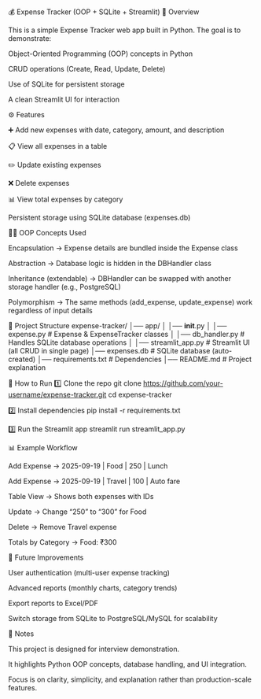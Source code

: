 💰 Expense Tracker (OOP + SQLite + Streamlit)
📌 Overview

This is a simple Expense Tracker web app built in Python.
The goal is to demonstrate:

Object-Oriented Programming (OOP) concepts in Python

CRUD operations (Create, Read, Update, Delete)

Use of SQLite for persistent storage

A clean Streamlit UI for interaction

⚙️ Features

➕ Add new expenses with date, category, amount, and description

📋 View all expenses in a table

✏️ Update existing expenses

❌ Delete expenses

📊 View total expenses by category

Persistent storage using SQLite database (expenses.db)

🧑‍💻 OOP Concepts Used

Encapsulation → Expense details are bundled inside the Expense class

Abstraction → Database logic is hidden in the DBHandler class

Inheritance (extendable) → DBHandler can be swapped with another storage handler (e.g., PostgreSQL)

Polymorphism → The same methods (add_expense, update_expense) work regardless of input details

📂 Project Structure
expense-tracker/
│── app/
│   │── __init__.py
│   │── expense.py        # Expense & ExpenseTracker classes
│   │── db_handler.py     # Handles SQLite database operations
│
│── streamlit_app.py      # Streamlit UI (all CRUD in single page)
│── expenses.db           # SQLite database (auto-created)
│── requirements.txt      # Dependencies
│── README.md             # Project explanation

🚀 How to Run
1️⃣ Clone the repo
git clone https://github.com/your-username/expense-tracker.git
cd expense-tracker

2️⃣ Install dependencies
pip install -r requirements.txt

3️⃣ Run the Streamlit app
streamlit run streamlit_app.py

📊 Example Workflow

Add Expense → 2025-09-19 | Food | 250 | Lunch

Add Expense → 2025-09-19 | Travel | 100 | Auto fare

Table View → Shows both expenses with IDs

Update → Change “250” to “300” for Food

Delete → Remove Travel expense

Totals by Category → Food: ₹300

🔮 Future Improvements

User authentication (multi-user expense tracking)

Advanced reports (monthly charts, category trends)

Export reports to Excel/PDF

Switch storage from SQLite to PostgreSQL/MySQL for scalability

📝 Notes

This project is designed for interview demonstration.

It highlights Python OOP concepts, database handling, and UI integration.

Focus is on clarity, simplicity, and explanation rather than production-scale features.